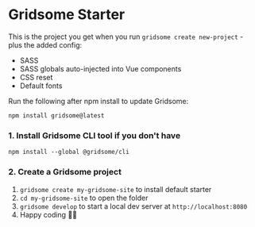 # Gridsome Starter

This is the project you get when you run `gridsome create new-project` - plus the added config:

* SASS
* SASS globals auto-injected into Vue components
* CSS reset
* Default fonts

Run the following after npm install to update Gridsome:

`npm install gridsome@latest`

### 1. Install Gridsome CLI tool if you don't have

`npm install --global @gridsome/cli`

### 2. Create a Gridsome project

1. `gridsome create my-gridsome-site` to install default starter
2. `cd my-gridsome-site` to open the folder
3. `gridsome develop` to start a local dev server at `http://localhost:8080`
4. Happy coding 🎉🙌
